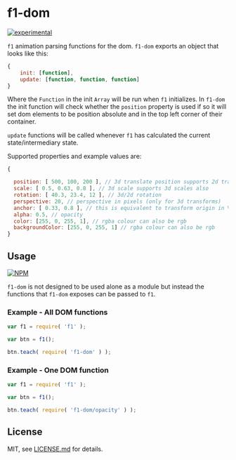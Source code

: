 # f1-dom

[![experimental](http://badges.github.io/stability-badges/dist/experimental.svg)](http://github.com/badges/stability-badges)

`f1` animation parsing functions for the dom. `f1-dom` exports an object that looks like this:
```javascript
{
    init: [function],
    update: [function, function, function]
}
```
Where the `Function` in the init `Array` will be run when `f1` initializes. In `f1-dom` the init function will check whether the `position` property is used if so it will set dom elements to be position absolute and in the top left corner of their container.

`update` functions will be called whenever `f1` has calculated the current state/intermediary state.

Supported properties and example values are:

```javascript
{

  position: [ 500, 100, 200 ], // 3d translate position supports 2d translation also
  scale: [ 0.5, 0.63, 0.8 ], // 3d scale supports 3d scales also
  rotation: [ 40.3, 23.4, 12 ], // 3d/2d rotation
  perspective: 20, // perspective in pixels (only for 3d transforms)
  anchor: [ 0.33, 0.8 ], // this is equivalent to transform origin in %
  alpha: 0.5, // opacity
  color: [255, 0, 255, 1], // rgba colour can also be rgb
  backgroundColor: [255, 0, 255, 1] // rgba colour can also be rgb
}
```

## Usage

[![NPM](https://nodei.co/npm/f1-dom.png)](https://www.npmjs.com/package/f1-dom)

`f1-dom` is not designed to be used alone as a module but instead the functions
that `f1-dom` exposes can be passed to `f1`.

### Example - All DOM functions

```javascript
var f1 = require( 'f1' );

var btn = f1();

btn.teach( require( 'f1-dom' ) );
```

### Example - One DOM function
```javascript
var f1 = require( 'f1' );

var btn = f1();

btn.teach( require( 'f1-dom/opacity' ) );
```

## License

MIT, see [LICENSE.md](http://github.com/jam3/f1-dom/blob/master/LICENSE.md) for details.
